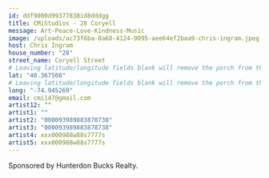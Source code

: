 ```yaml
---
id: ddf9000d99377838id8dddgg
title: CMiStudios - 28 Coryell
message: Art-Peace-Love-Kindness-Music
image: /uploads/ac73f6ba-8a68-4124-9095-aee64ef2baa9-chris-ingram.jpeg
host: Chris Ingram
house_number: "28"
street_name: Coryell Street
# Leaving latitude/longitude fields blank will remove the porch from the Porchfest map.
lat: "40.367508"
# Leaving latitude/longitude fields blank will remove the porch from the Porchfest map.
long: "-74.945269"
email: cmi147@gmail.com
artist12: ""
artist1: ""
artist2: "000093989883878738"
artist3: "000093989883878738"
artist4: xxx000988w88s7777s
artist5: xxx000988w88s7777s
---
```

Sponsored by Hunterdon Bucks Realty.